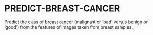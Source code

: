 # PREDICT-BREAST-CANCER

Predict the class of breast cancer (malignant or ‘bad’ versus benign or ‘good’) from the features of images taken from breast samples.
